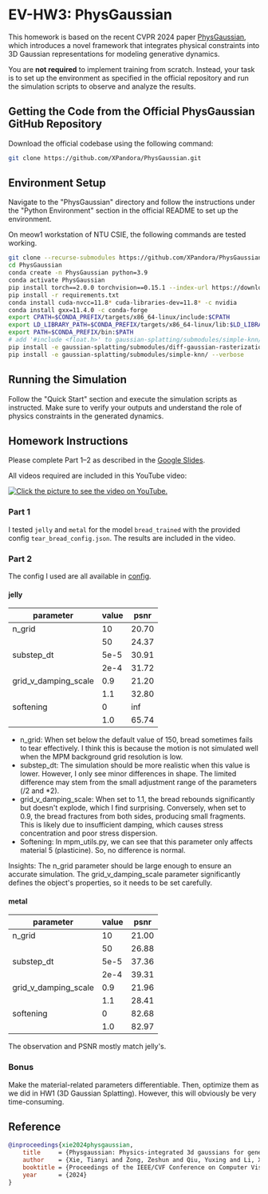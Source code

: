 # EV-HW3: PhysGaussian

This homework is based on the recent CVPR 2024 paper [PhysGaussian](https://github.com/XPandora/PhysGaussian/tree/main), which introduces a novel framework that integrates physical constraints into 3D Gaussian representations for modeling generative dynamics.

You are **not required** to implement training from scratch. Instead, your task is to set up the environment as specified in the official repository and run the simulation scripts to observe and analyze the results.

## Getting the Code from the Official PhysGaussian GitHub Repository

Download the official codebase using the following command:

```bash
git clone https://github.com/XPandora/PhysGaussian.git
```

## Environment Setup

Navigate to the "PhysGaussian" directory and follow the instructions under the "Python Environment" section in the official README to set up the environment.

On meow1 workstation of NTU CSIE, the following commands are tested working.

```bash
git clone --recurse-submodules https://github.com/XPandora/PhysGaussian
cd PhysGaussian
conda create -n PhysGaussian python=3.9
conda activate PhysGaussian
pip install torch==2.0.0 torchvision==0.15.1 --index-url https://download.pytorch.org/whl/cu118
pip install -r requirements.txt
conda install cuda-nvcc=11.8* cuda-libraries-dev=11.8* -c nvidia
conda install gxx=11.4.0 -c conda-forge
export CPATH=$CONDA_PREFIX/targets/x86_64-linux/include:$CPATH
export LD_LIBRARY_PATH=$CONDA_PREFIX/targets/x86_64-linux/lib:$LD_LIBRARY_PATH
export PATH=$CONDA_PREFIX/bin:$PATH
# add '#include <float.h>' to gaussian-splatting/submodules/simple-knn/simple_knn.cu manually
pip install -e gaussian-splatting/submodules/diff-gaussian-rasterization/ --verbose
pip install -e gaussian-splatting/submodules/simple-knn/ --verbose
```

## Running the Simulation

Follow the "Quick Start" section and execute the simulation scripts as instructed. Make sure to verify your outputs and understand the role of physics constraints in the generated dynamics.

## Homework Instructions

Please complete Part 1–2 as described in the [Google Slides](https://docs.google.com/presentation/d/13JcQC12pI8Wb9ZuaVV400HVZr9eUeZvf7gB7Le8FRV4/edit?usp=sharing).

All videos required are included in this YouTube video:

[![Click the picture to see the video on YouTube.](https://img.youtube.com/vi/1ZgDsGhRNH8/maxresdefault.jpg)](https://www.youtube.com/watch?v=1ZgDsGhRNH8)

### Part 1

I tested `jelly` and `metal` for the model `bread_trained` with the provided config `tear_bread_config.json`. The results are included in the video.

### Part 2

The config I used are all available in [config](config/).

#### jelly

| parameter            | value | psnr  |
|----------------------|-------|-------|
| n_grid               | 10    | 20.70 |
|                      | 50    | 24.37 |
| substep_dt           | 5e-5  | 30.91 |
|                      | 2e-4  | 31.72 |
| grid_v_damping_scale | 0.9   | 21.20 |
|                      | 1.1   | 32.80 |
| softening            | 0     | inf   |
|                      | 1.0   | 65.74 |

* n_grid: When set below the default value of 150, bread sometimes fails to tear effectively. I think this is because the motion is not simulated well when the MPM background grid resolution is low.
* substep_dt: The simulation should be more realistic when this value is lower. However, I only see minor differences in shape. The limited difference may stem from the small adjustment range of the parameters (/2 and *2).
* grid_v_damping_scale: When set to 1.1, the bread rebounds significantly but doesn't explode, which I find surprising. Conversely, when set to 0.9, the bread fractures from both sides, producing small fragments. This is likely due to insufficient damping, which causes stress concentration and poor stress dispersion.
* Softening: In mpm_utils.py, we can see that this parameter only affects material 5 (plasticine). So, no difference is normal.

Insights: The n_grid parameter should be large enough to ensure an accurate simulation. The grid_v_damping_scale parameter significantly defines the object's properties, so it needs to be set carefully.

#### metal

| parameter            | value | psnr  |
|----------------------|-------|-------|
| n_grid               | 10    | 21.00 |
|                      | 50    | 26.88 |
| substep_dt           | 5e-5  | 37.36 |
|                      | 2e-4  | 39.31 |
| grid_v_damping_scale | 0.9   | 21.96 |
|                      | 1.1   | 28.41 |
| softening            | 0     | 82.68 |
|                      | 1.0   | 82.97 |

The observation and PSNR mostly match jelly's.

### Bonus

Make the material-related parameters differentiable. Then, optimize them as we did in HW1 (3D Gaussian Splatting). However, this will obviously be very time-consuming.

## Reference

```bibtex
@inproceedings{xie2024physgaussian,
    title     = {Physgaussian: Physics-integrated 3d gaussians for generative dynamics},
    author    = {Xie, Tianyi and Zong, Zeshun and Qiu, Yuxing and Li, Xuan and Feng, Yutao and Yang, Yin and Jiang, Chenfanfu},
    booktitle = {Proceedings of the IEEE/CVF Conference on Computer Vision and Pattern Recognition},
    year      = {2024}
}
```
